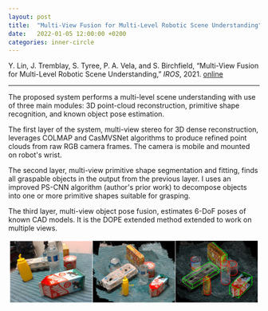 ```yaml
---
layout: post
title:  "Multi-View Fusion for Multi-Level Robotic Scene Understanding"
date:   2022-01-05 12:00:00 +0200
categories: inner-circle
---
```

 
Y. Lin, J. Tremblay, S. Tyree, P. A. Vela, and S. Birchfield, “Multi-View Fusion for Multi-Level Robotic Scene Understanding,” *IROS*, 2021. [online](http://arxiv.org/abs/2103.13539)

***

The proposed system performs a multi-level scene understanding with use of three main modules: 3D point-cloud reconstruction, primitive shape recognition, and known object pose estimation.

The first layer of the system, multi-view stereo for 3D dense reconstruction, leverages COLMAP and CasMVSNet algorithms to produce refined point clouds from raw RGB camera frames. The camera is mobile and mounted on robot's wrist.

The second layer, multi-view primitive shape segmentation and fitting, finds all graspable objects in the output from the previous layer. I uses an improved PS-CNN algorithm (author's prior work) to decompose objects into one or more primitive shapes suitable for grasping. 

The third layer, multi-view object pose fusion, estimates 6-DoF poses of known CAD models. It is the DOPE extended method extended to work on multiple views.

![Multi-View Fusion for Multi-Level Robotic Scene Understanding](/assets/multi-view-fusion-for-multi-level-robotic-scene-understanding.png)
